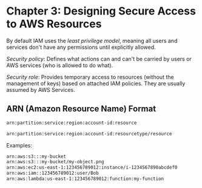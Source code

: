 # Chapter 3: Designing Secure Access to AWS Resources

By default IAM uses the *least privilege model*, meaning all users and services
don't have any permissions until explicitly allowed.

*Security policy*: Defines what actions can and can't be carried by users or AWS
services (who is allowed to do what).

*Security role*: Provides temporary access to resources (without the management
of keys) based on attached IAM policies. They are usually assumed by AWS
Services.

## ARN (Amazon Resource Name) Format

```bash
arn:partition:service:region:account-id:resource

arn:partition:service:region:account-id:resourcetype/resource
```

Examples:

```bash
arn:aws:s3:::my-bucket
arn:aws:s3:::my-bucket/my-object.png
arn:aws:ec2:us-east-1:123456789012:instance/i-1234567890abcdef0
arn:aws:iam::123456789012:user/Bob
arn:aws:lambda:us-east-1:123456789012:function:my-function
```




